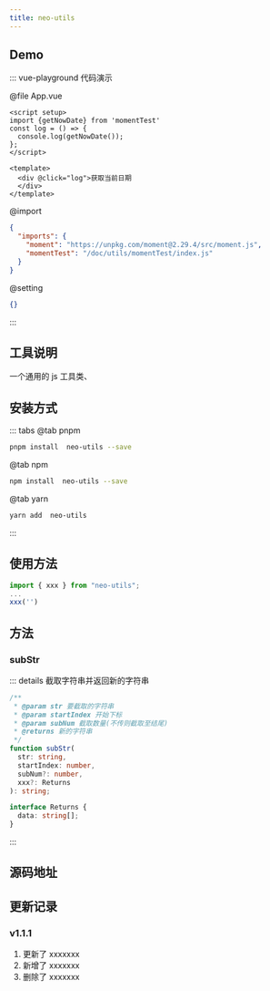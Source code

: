 ```yaml
---
title: neo-utils
---
```


## Demo <FullScreen/>

::: vue-playground 代码演示 

@file App.vue

```vue
<script setup>
import {getNowDate} from 'momentTest'
const log = () => {
  console.log(getNowDate());
};
</script>

<template>
  <div @click="log">获取当前日期
  </div>
</template>
```

@import

```json
{
  "imports": {
    "moment": "https://unpkg.com/moment@2.29.4/src/moment.js",
    "momentTest": "/doc/utils/momentTest/index.js"
  }
}
```

@setting

```json
{}
```

:::
  

## 工具说明

一个通用的 js 工具类、

## 安装方式

::: tabs
@tab pnpm

```bash
pnpm install  neo-utils --save
```

@tab npm

```bash
npm install  neo-utils --save
```

@tab yarn

```bash
yarn add  neo-utils
```

:::

## 使用方法

```js
import { xxx } from "neo-utils";
...
xxx('')
```

## 方法

### subStr

::: details 截取字符串并返回新的字符串

```ts
/**
 * @param str 要截取的字符串
 * @param startIndex 开始下标
 * @param subNum 截取数量(不传则截取至结尾)
 * @returns 新的字符串
 */
function subStr(
  str: string,
  startIndex: number,
  subNum?: number,
  xxx?: Returns
): string;

interface Returns {
  data: string[];
}
```

:::

## 源码地址

<Source href="http://www.baidu.com" />

## 更新记录

### v1.1.1

1. 更新了 xxxxxxx
2. 新增了 xxxxxxx
3. 删除了 xxxxxxx

<AuthorTime name="张三" time="2022-12-12"></AuthorTime>

